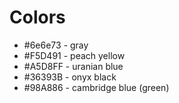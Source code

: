 # Colors
- #6e6e73 - gray
- #F5D491 - peach yellow
- #A5D8FF - uranian blue
- #36393B - onyx black
- #98A886 - cambridge blue (green)